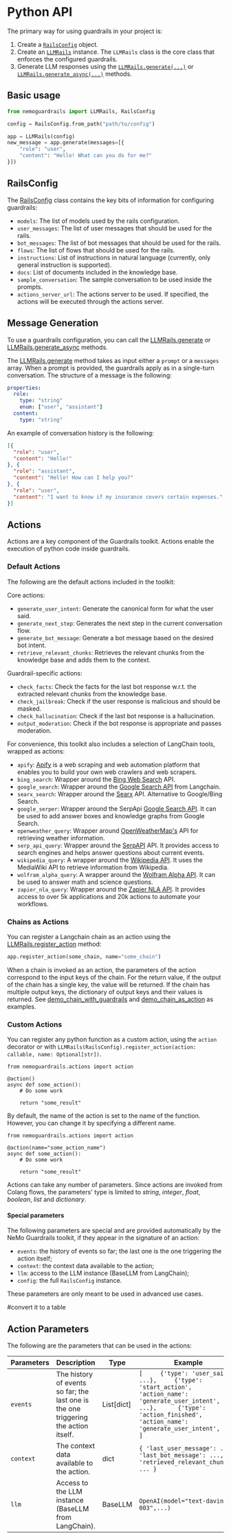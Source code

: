 # Python API

The primary way for using guardrails in your project is:

1. Create a [`RailsConfig`](../api/nemoguardrails.rails.llm.config.md#class-railsconfig) object.
2. Create an [`LLMRails`](../api/nemoguardrails.rails.llm.llmrails.md#class-llmrails) instance. The `LLMRails` class is the core class that enforces the configured guardrails.
3. Generate LLM responses using the [`LLMRails.generate(...)`](../api/nemoguardrails.rails.llm.llmrails.md#method-llmrailsgenerate) or [`LLMRails.generate_async(...)`](../api/nemoguardrails.rails.llm.llmrails.md#method-llmrailsgenerate_async) methods.

## Basic usage

```python
from nemoguardrails import LLMRails, RailsConfig

config = RailsConfig.from_path("path/to/config")

app = LLMRails(config)
new_message = app.generate(messages=[{
    "role": "user",
    "content": "Hello! What can you do for me?"
}])
```

## RailsConfig

The [RailsConfig](../api/nemoguardrails.rails.llm.config.md#class-railsconfig) class contains the key bits of information for configuring guardrails:

- `models`: The list of models used by the rails configuration.
- `user_messages`: The list of user messages that should be used for the rails.
- `bot_messages`: The list of bot messages that should be used for the rails.
- `flows`: The list of flows that should be used for the rails.
- `instructions`: List of instructions in natural language (currently, only general instruction is supported).
- `docs`: List of documents included in the knowledge base.
- `sample_conversation`: The sample conversation to be used inside the prompts.
- `actions_server_url`: The actions server to be used. If specified, the actions will be executed through the actions server.

## Message Generation

To use a guardrails configuration, you can call the [LLMRails.generate](../api/nemoguardrails.rails.llm.llmrails.md#method-llmrailsgenerate) or [LLMRails.generate_async](../api/nemoguardrails.rails.llm.llmrails.md#method-llmrailsgenerate_async) methods.

The [LLMRails.generate](../api/nemoguardrails.rails.llm.llmrails.md#method-llmrailsgenerate) method takes as input either a `prompt` or a `messages` array. When a prompt is provided, the guardrails apply as in a single-turn conversation. The structure of a message is the following:

```yaml
properties:
  role:
    type: "string"
    enum: ["user", "assistant"]
  content:
    type: "string"
```

An example of conversation history is the following:

```json
[{
  "role": "user",
  "content": "Hello!"
}, {
  "role": "assistant",
  "content": "Hello! How can I help you?"
}, {
  "role": "user",
  "content": "I want to know if my insurance covers certain expenses."
}]
```

## Actions

Actions are a key component of the Guardrails toolkit. Actions enable the execution of python code inside guardrails.

### Default Actions

The following are the default actions included in the toolkit:

Core actions:

- `generate_user_intent`: Generate the canonical form for what the user said.
- `generate_next_step`: Generates the next step in the current conversation flow.
- `generate_bot_message`: Generate a bot message based on the desired bot intent.
- `retrieve_relevant_chunks`: Retrieves the relevant chunks from the knowledge base and adds them to the context.

Guardrail-specific actions:

- `check_facts`: Check the facts for the last bot response w.r.t. the extracted relevant chunks from the knowledge base.
- `check_jailbreak`: Check if the user response is malicious and should be masked.
- `check_hallucination`: Check if the last bot response is a hallucination.
- `output_moderation`: Check if the bot response is appropriate and passes moderation.


For convenience, this toolkit also includes a selection of LangChain tools, wrapped as actions:

- `apify`: [Apify](https://python.langchain.com/en/latest/ecosystem/apify.html) is a web scraping and web automation platform that enables you to build your own web crawlers and web scrapers.
- `bing_search`: Wrapper around the [Bing Web Search](https://www.microsoft.com/en-us/bing/apis/bing-web-search-api) API.
- `google_search`: Wrapper around the [Google Search API](https://python.langchain.com/en/latest/ecosystem/google_search.html) from Langchain.
- `searx_search`: Wrapper around the [Searx](https://python.langchain.com/en/latest/ecosystem/searx.html) API. Alternative to Google/Bing Search.
- `google_serper`: Wrapper around the SerpApi [Google Search API](https://python.langchain.com/en/latest/ecosystem/google_serper.html). It can be used to add answer boxes and knowledge graphs from Google Search.
- `openweather_query`: Wrapper around [OpenWeatherMap's](https://python.langchain.com/en/latest/modules/agents/tools/examples/openweathermap.html) API for retrieving weather information.
- `serp_api_query`: Wrapper around the [SerpAPI](https://python.langchain.com/en/latest/ecosystem/serpapi.html) API. It provides access to search engines and helps answer questions about current events.
- `wikipedia_query`: A wrapper around the [Wikipedia API](https://python.langchain.com/en/latest/modules/agents/tools/examples/wikipedia.html). It uses the MediaWiki API to retrieve information from Wikipedia.
- `wolfram_alpha_query`: A wrapper around the [Wolfram Alpha API](https://python.langchain.com/en/latest/ecosystem/wolfram_alpha.html). It can be used to answer math and science questions.
- `zapier_nla_query`: Wrapper around the [Zapier NLA API](https://python.langchain.com/en/latest/modules/agents/tools/examples/zapier.html). It provides access to over 5k applications and 20k actions to automate your workflows.

### Chains as Actions

You can register a Langchain chain as an action using the [LLMRails.register_action](../api/nemoguardrails.rails.llm.llmrails.md#method-llmrailsregister_action) method:

```python
app.register_action(some_chain, name="some_chain")
```

When a chain is invoked as an action, the parameters of the action correspond to the input keys of the chain. For the return value, if the output of the chain has a single key, the value will be returned. If the chain has multiple output keys, the dictionary of output keys and their values is returned. See [demo_chain_with_guardrails](../../examples/demo_chain_with_guardrails.py) and [demo_chain_as_action](../../examples/demo_chain_as_action.py) as examples.

### Custom Actions

You can register any python function as a custom action, using the `action` decorator or with `LLMRails(RailsConfig).register_action(action: callable, name: Optional[str])`.

```
from nemoguardrails.actions import action

@action()
async def some_action():
    # Do some work

    return "some_result"
```

By default, the name of the action is set to the name of the function. However, you can change it by specifying a different name.

```
from nemoguardrails.actions import action

@action(name="some_action_name")
async def some_action():
    # Do some work

    return "some_result"
```

Actions can take any number of parameters. Since actions are invoked from Colang flows, the parameters' type is limited to *string*, *integer*, *float*, *boolean*, *list* and *dictionary*.

#### Special parameters

The following parameters are special and are provided automatically by the NeMo Guardrails toolkit, if they appear in the signature of an action:

- `events`: the history of events so far; the last one is the one triggering the action itself;
- `context`: the context data available to the action;
- `llm`: access to the LLM instance (BaseLLM from LangChain);
- `config`: the full `RailsConfig` instance.

These parameters are only meant to be used in advanced use cases.

#convert it to a table

## Action Parameters

The following are the parameters that can be used in the actions:

| Parameters | Description                                                                         | Type       | Example                                                                                                                                                                                          |
|------------|-------------------------------------------------------------------------------------|------------|--------------------------------------------------------------------------------------------------------------------------------------------------------------------------------------------------|
| `events`   | The history of events so far; the last one is the one triggering the action itself. | List[dict] | ```[     {'type': 'user_said', ...},     {'type': 'start_action', 'action_name': 'generate_user_intent', ...},      {'type': 'action_finished', 'action_name': 'generate_user_intent', ...} ]``` |
| `context`  | The context data available to the action.                                           | dict       | ```{ 'last_user_message': ...,  'last_bot_message': ..., 'retrieved_relevant_chunks': ... }```                                                                                                   |
| `llm`      | Access to the LLM instance (BaseLLM from LangChain).                                | BaseLLM    | ```OpenAI(model="text-davinci-003",...)```                                                                                                                                                       |
